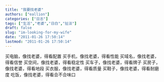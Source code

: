 ```yaml
---
title: "我要找老婆"
authors: ["eallion"]
categories: ["日志"]
tags: ["生活","老婆","日白","扯淡"]
draft: false
slug: "im-looking-for-my-wife"
date: "2011-01-26 17:50:14"
lastmod: "2011-01-26 17:50:14"
---
```


买电脑，像找老婆，得看配置
买手机，像找老婆，得看性能
买域名，像找老婆，得看信誉
买空间，像找老婆，得看稳定性
买车子，像找老婆，得看牌子
买房子，像找老婆，得看地段
买衣服，像找老婆，得看质量
买鞋子，像找老婆，得看耐磨度
吃饭，像找老婆，得看合不合味口

